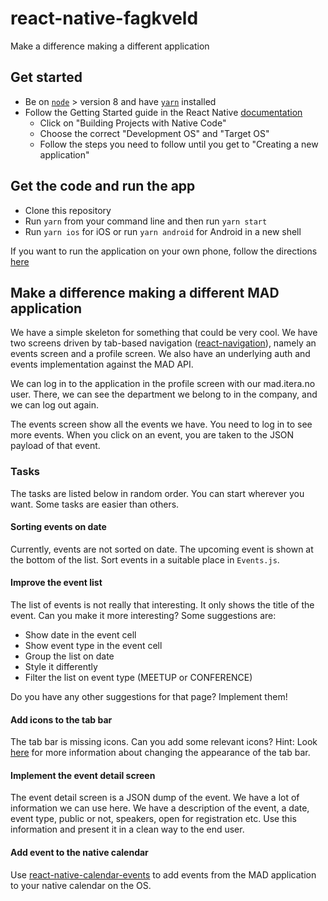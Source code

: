 # react-native-fagkveld

Make a difference making a different application

## Get started
- Be on [`node`](https://nodejs.org/en/) > version 8 and have [`yarn`](https://yarnpkg.com/lang/en/) installed
- Follow the Getting Started guide in the React Native [documentation](https://facebook.github.io/react-native/docs/getting-started.html)
    - Click on "Building Projects with Native Code"
    - Choose the correct "Development OS" and "Target OS"
    - Follow the steps you need to follow until you get to "Creating a new application"
    
## Get the code and run the app
- Clone this repository
- Run `yarn` from your command line and then run `yarn start`
- Run `yarn ios` for iOS or run `yarn android` for Android in a new shell

If you want to run the application on your own phone, follow the directions [here](https://facebook.github.io/react-native/docs/running-on-device.html)
    
## Make a difference making a different MAD application
We have a simple skeleton for something that could be very cool. We have two screens driven
by tab-based navigation ([react-navigation](https://reactnavigation.org/)),
namely an events screen and a profile screen. We also have an underlying auth and events implementation against the MAD API.

We can log in to the application in the profile screen with our mad.itera.no user.
There, we can see the department we belong to in the company, and we can log out again.

The events screen show all the events we have. You need to log in to see more events.
When you click on an event, you are taken to the JSON payload of that event.

### Tasks
The tasks are listed below in random order. You can start wherever you want. Some tasks are easier than others.

#### Sorting events on date
Currently, events are not sorted on date. The upcoming event is shown at the bottom of the list. Sort events in a
suitable place in `Events.js`.

#### Improve the event list 
The list of events is not really that interesting. It only shows the title of the event. Can you make it more interesting?
Some suggestions are: 

- Show date in the event cell
- Show event type in the event cell
- Group the list on date
- Style it differently 
- Filter the list on event type (MEETUP or CONFERENCE)

Do you have any other suggestions for that page? Implement them!

#### Add icons to the tab bar
The tab bar is missing icons. Can you add some relevant icons? Hint: Look [here](https://reactnavigation.org/docs/en/tab-based-navigation.html)
for more information about changing the appearance of the tab bar.

#### Implement the event detail screen
The event detail screen is a JSON dump of the event. We have a lot of information we can use here. We have a description
of the event, a date, event type, public or not, speakers, open for registration etc. Use this information and present it in
a clean way to the end user.

#### Add event to the native calendar 
Use [react-native-calendar-events](https://github.com/wmcmahan/react-native-calendar-events) to add events from the MAD
application to your native calendar on the OS. 
